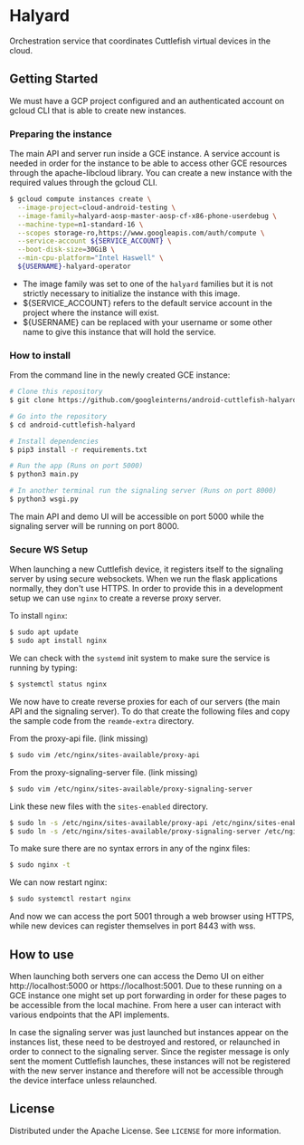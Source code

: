 Halyard
=======

Orchestration service that coordinates Cuttlefish virtual devices in the cloud.

## Getting Started

We must have a GCP project configured and an authenticated account on gcloud CLI that is able to create new instances.

### Preparing the instance

The main API and server run inside a GCE instance. A service account is needed in order for the instance to be able to access other GCE resources through the apache-libcloud library. You can create a new instance with the required values through the gcloud CLI.

```bash
$ gcloud compute instances create \
  --image-project=cloud-android-testing \
  --image-family=halyard-aosp-master-aosp-cf-x86-phone-userdebug \
  --machine-type=n1-standard-16 \
  --scopes storage-ro,https://www.googleapis.com/auth/compute \
  --service-account ${SERVICE_ACCOUNT} \
  --boot-disk-size=30GiB \
  --min-cpu-platform="Intel Haswell" \
  ${USERNAME}-halyard-operator
```

- The image family was set to one of the `halyard` families but it is not strictly necessary to initialize the instance with this image.
- ${SERVICE_ACCOUNT} refers to the default service account in the project where the instance will exist.
- ${USERNAME} can be replaced with your username or some other name to give this instance that will hold the service.


### How to install

From the command line in the newly created GCE instance:

```bash
# Clone this repository
$ git clone https://github.com/googleinterns/android-cuttlefish-halyard.git

# Go into the repository
$ cd android-cuttlefish-halyard

# Install dependencies
$ pip3 install -r requirements.txt

# Run the app (Runs on port 5000)
$ python3 main.py

# In another terminal run the signaling server (Runs on port 8000)
$ python3 wsgi.py
```

The main API and demo UI will be accessible on port 5000 while the signaling server will be running on port 8000.

### Secure WS Setup

When launching a new Cuttlefish device, it registers itself to the signaling server by using secure websockets. When we run the flask applications normally, they don't use HTTPS. In order to provide this in a development setup we can use `nginx` to create a reverse proxy server.

To install `nginx`:

```bash
$ sudo apt update
$ sudo apt install nginx
```

We can check with the `systemd` init system to make sure the service is running by typing:
```bash
$ systemctl status nginx
```

We now have to create reverse proxies for each of our servers (the main API and the signaling server).
To do that create the following files and copy the sample code from the `reamde-extra` directory.

From the proxy-api file. (link missing)
```bash
$ sudo vim /etc/nginx/sites-available/proxy-api
```

From the proxy-signaling-server file. (link missing)
```bash
$ sudo vim /etc/nginx/sites-available/proxy-signaling-server
```

Link these new files with the `sites-enabled` directory.
```bash
$ sudo ln -s /etc/nginx/sites-available/proxy-api /etc/nginx/sites-enabled/
$ sudo ln -s /etc/nginx/sites-available/proxy-signaling-server /etc/nginx/sites-enabled/
```

To make sure there are no syntax errors in any of the nginx files:
```bash
$ sudo nginx -t
```

We can now restart nginx:
```bash
$ sudo systemctl restart nginx
```

And now we can access the port 5001 through a web browser using HTTPS, while new devices can register themselves in port 8443 with wss.

## How to use

When launching both servers one can access the Demo UI on either http://localhost:5000 or https://localhost:5001. Due to these running on a GCE instance one might set up port forwarding in order for these pages to be accessible from the local machine.
From here a user can interact with various endpoints that the API implements.

In case the signaling server was just launched but instances appear on the instances list, these need to be destroyed and restored, or relaunched in order to connect to the signaling server. Since the register message is only sent the moment Cuttlefish launches, these instances will not be registered with the new server instance and therefore will not be accessible through the device interface unless relaunched.

<!-- LICENSE -->
## License

Distributed under the Apache License. See `LICENSE` for more information.
